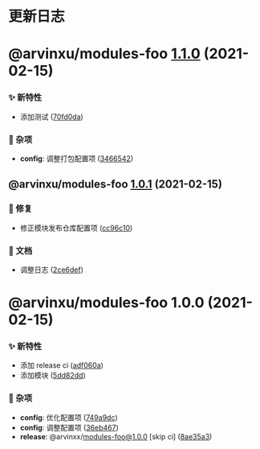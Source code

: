 # 更新日志

# @arvinxu/modules-foo [1.1.0](https://github.com/arvinxx/monorepo-template/compare/@arvinxu/modules-foo@1.0.1...@arvinxu/modules-foo@1.1.0) (2021-02-15)


### ✨ 新特性

* 添加测试 ([70fd0da](https://github.com/arvinxx/monorepo-template/commit/70fd0da))


### 🎫 杂项

* **config**: 调整打包配置项 ([3466542](https://github.com/arvinxx/monorepo-template/commit/3466542))

## @arvinxu/modules-foo [1.0.1](https://github.com/arvinxx/monorepo-template/compare/@arvinxu/modules-foo@1.0.0...@arvinxu/modules-foo@1.0.1) (2021-02-15)


### 🐛 修复

* 修正模块发布仓库配置项 ([cc96c10](https://github.com/arvinxx/monorepo-template/commit/cc96c10))


### 📝 文档

* 调整日志 ([2ce6def](https://github.com/arvinxx/monorepo-template/commit/2ce6def))

# @arvinxu/modules-foo 1.0.0 (2021-02-15)

### ✨ 新特性

- 添加 release ci ([adf060a](https://github.com/arvinxx/monorepo-template/commit/adf060a))
- 添加模块 ([5dd82dd](https://github.com/arvinxx/monorepo-template/commit/5dd82dd))

### 🎫 杂项

- **config**: 优化配置项 ([749a9dc](https://github.com/arvinxx/monorepo-template/commit/749a9dc))
- **config**: 调整配置项 ([36eb467](https://github.com/arvinxx/monorepo-template/commit/36eb467))
- **release**: @arvinxx/modules-foo@1.0.0 [skip ci] ([8ae35a3](https://github.com/arvinxx/monorepo-template/commit/8ae35a3))

